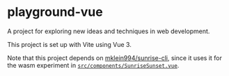 # playground-vue

A project for exploring new ideas and techniques in web development.

This project is set up with Vite using Vue 3.

Note that this project depends on [mklein994/sunrise-cli](https://github.com/mklein994/sunrise-cli), since it uses it for the wasm experiment in [`src/components/SunriseSunset.vue`](https://github.com/mklein994/playground-vue/blob/master/src/components/SunriseSunset.vue).
